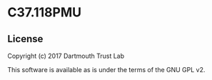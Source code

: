 # C37.118PMU

## License

Copyright (c) 2017 Dartmouth Trust Lab

This software is available as is under the terms of the GNU GPL v2.

